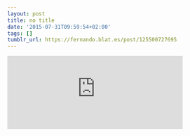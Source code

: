 ```yaml
---
layout: post
title: no title
date: '2015-07-31T09:59:54+02:00'
tags: []
tumblr_url: https://fernando.blat.es/post/125500727695
---
```

<iframe src="https://player.vimeo.com/video/134668506?title=0&amp;byline=0&amp;portrait=0&amp;app_id=122963" width="400" height="167" frameborder="0" allow="autoplay; fullscreen" allowfullscreen title="Tribute to Hayao Miyazaki"></iframe>  
